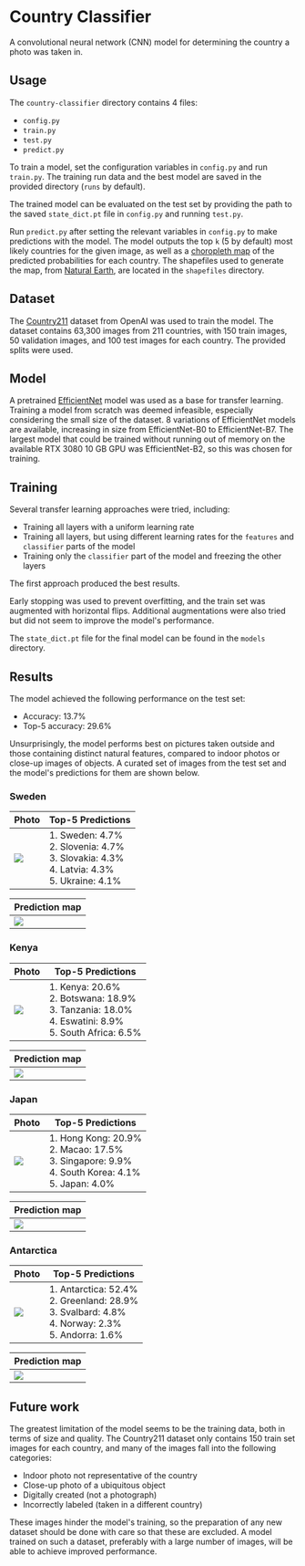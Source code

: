 # Country Classifier

A convolutional neural network (CNN) model for determining the country a photo
was taken in.

## Usage

The `country-classifier` directory contains 4 files:

- `config.py`
- `train.py`
- `test.py`
- `predict.py`

To train a model, set the configuration variables in `config.py` and run
`train.py`. The training run data and the best model are saved in the
provided directory (`runs` by default).

The trained model can be evaluated on the test set by providing the path to the
saved `state_dict.pt` file in `config.py` and running `test.py`.

Run `predict.py` after setting the relevant variables in `config.py` to make
predictions with the model. The model outputs the top `k` (5 by default) most
likely countries for the given image, as well as a
[choropleth map](https://en.wikipedia.org/wiki/Choropleth_map) of the
predicted probabilities for each country. The shapefiles used to generate the
map, from [Natural Earth](https://www.naturalearthdata.com/downloads/10m-cultural-vectors/10m-admin-0-countries/),
are located in the `shapefiles` directory.

## Dataset

The [Country211](https://github.com/openai/CLIP/blob/main/data/country211.md)
dataset from OpenAI was used to train the model. The dataset contains 63,300
images from 211 countries, with 150 train images, 50 validation images, and
100 test images for each country. The provided splits were used.

## Model

A pretrained [EfficientNet](https://arxiv.org/abs/1905.11946) model was used
as a base for transfer learning. Training a model from scratch was deemed
infeasible, especially considering the small size of the dataset. 8 
variations of EfficientNet models are available, increasing in size from
EfficientNet-B0 to EfficientNet-B7. The largest model that could be trained
without running out of memory on the available RTX 3080 10 GB GPU was
EfficientNet-B2, so this was chosen for training.

## Training

Several transfer learning approaches were tried, including:

- Training all layers with a uniform learning rate
- Training all layers, but using different learning rates for the `features`
  and `classifier` parts of the model
- Training only the `classifier` part of the model and freezing the other
  layers

The first approach produced the best results.

Early stopping was used to prevent overfitting, and the train set was augmented
with horizontal flips. Additional augmentations were also tried but did not
seem to improve the model's performance.

The `state_dict.pt` file for the final model can be found in the `models`
directory.

## Results

The model achieved the following performance on the test set:

- Accuracy: 13.7%
- Top-5 accuracy: 29.6%

Unsurprisingly, the model performs best on pictures taken outside and those
containing distinct natural features, compared to indoor photos or close-up
images of objects. A curated set of images from the test set and the model's
predictions for them are shown below.

### Sweden

| Photo                  | Top-5 Predictions                                                                                    |
|------------------------|------------------------------------------------------------------------------------------------------|
| ![](images/sweden.jpg) | 1. Sweden: 4.7%<br/>2. Slovenia: 4.7%<br/>3. Slovakia: 4.3%<br/>4. Latvia: 4.3%<br/>5. Ukraine: 4.1% |

| Prediction map         |
|------------------------|
| ![](images/sweden.svg) |

### Kenya

| Photo                 | Top-5 Predictions                                                                                             |
|-----------------------|---------------------------------------------------------------------------------------------------------------|
| ![](images/kenya.jpg) | 1. Kenya: 20.6%<br/>2. Botswana: 18.9%<br/>3. Tanzania: 18.0%<br/>4. Eswatini: 8.9%<br/>5. South Africa: 6.5% |

| Prediction map        |
|-----------------------|
| ![](images/kenya.svg) |

### Japan

| Photo                 | Top-5 Predictions                                                                                          |
|-----------------------|------------------------------------------------------------------------------------------------------------|
| ![](images/japan.jpg) | 1. Hong Kong: 20.9%<br/>2. Macao: 17.5%<br/>3. Singapore: 9.9%<br/>4. South Korea: 4.1%<br/>5. Japan: 4.0% |

| Prediction map        |
|-----------------------|
| ![](images/japan.svg) |

### Antarctica

| Photo                      | Top-5 Predictions                                                                                           |
|----------------------------|-------------------------------------------------------------------------------------------------------------|
| ![](images/antarctica.jpg) | 1. Antarctica: 52.4%<br/>2. Greenland: 28.9%<br/>3. Svalbard: 4.8%<br/>4. Norway: 2.3%<br/>5. Andorra: 1.6% |

| Prediction map             |
|----------------------------|
| ![](images/antarctica.svg) |

## Future work

The greatest limitation of the model seems to be the training data, both in
terms of size and quality. The Country211 dataset only contains 150 train set
images for each country, and many of the images fall into the following
categories:

- Indoor photo not representative of the country
- Close-up photo of a ubiquitous object
- Digitally created (not a photograph)
- Incorrectly labeled (taken in a different country)

These images hinder the model's training, so the preparation of any new dataset
should be done with care so that these are excluded. A model trained on such
a dataset, preferably with a large number of images, will be able to achieve
improved performance.
